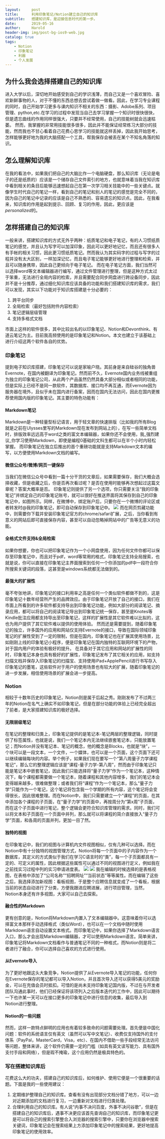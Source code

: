 ```yaml
---
layout:     post
title:      利用印象笔记/Notion建立自己的知识库
subtitle:   搭建知识库，是迎接信息时代的第一步。
date:       2019-05-16
author:     Harold
header-img: img/post-bg-ios9-web.jpg
catalog: true
tags:
    - Notion
    - 印象笔记
    - 利器
    - 个人发展
---
```


## 为什么我会选择搭建自己的知识库
进入大学以后，深切地开始感受到自己的学识浅薄，而自己又是一个喜欢冒险、喜欢新鲜事物的人，对于不懂的东西总想去尝试着做一做看。因此，在学习专业课程的同时，自己开始学习更多与课内知识不相关的东西：摄影、Adobe系列、项目管理、python,etc.在学习的过程中发现当自己去学习掌握一个知识时很快很快，但是遗忘曲线的作用同样很强大，只要并不经常使用，自己的技能树就会迅速枯萎。
然而，我掌握的非常用技能很多很多，因此并不能保证经常练习大部分的技能，然而我也不甘心看着自己花费心思学习的技能就这样丢掉，因此我开始思考，怎样能够更好地为我的大脑搭配一个工具，帮我保存会被丢在某个不知名角落的知识。
## 怎么理解知识库
在我的看法中，如果我们把自己的大脑比作一个电脑硬盘，那么知识库（无论是电子的还是纸质的）应该是一个储存自己文件索引的地方，也就意味着当我在知识库中看到相关的条目后能够迅速想起自己在第一次学习相关技能中的一些关键点。就像学生时代自己的笔记一样，看到自己的笔记和别人的笔记的感觉是完全不同的，因为自己的笔记中记录的应该是自己不熟悉的、容易遗忘的知识点。因此，在我看来，知识库的作用是起到提示、回顾、复习的作用，因此，更应该是*personalized*的。
## 怎样搭建自己的知识库
一般来讲，搭建知识库的方式无外乎两种：纸质笔记和电子笔记，有的人习惯纸质笔记的感觉，并且认为写字可以加深印象，因此可以更好地记忆，而且还有很多人有手帐的相关习惯，因此更习惯纸质笔记。然而我认为其实码字的过程与写字的过程并没有太大区别，一样加深记忆，而且电子笔记能够更好地进行整理和检索，并且可以随身携带，因此自己更倾向于电子笔记。
而在电子笔记方面，我们当然可以选择word等文本编辑器进行编写，通过文件管理进行整理，但是这种方式太过于笨重，无法进行全局内容的检索，并且需要配合同步网盘进行跨设备同步，因此并不是十分推荐，通过细化知识库应该具备的功能和我们搭建知识库的需求，我们可以发现，其实以下功能对于知识库搭建是十分必要的：
1. 跨平台同步
2. 全局检索（最好包括附件内容检索）
3. 笔记逻辑层级管理
4. 支持多格式文档

市面上这样的软件很多，其中比较出名的以印象笔记、Notion和Devonthink、有道云笔记为主。目前我高频使用的是印象笔记和Notion。本文也建立于该基础上进行介绍这两个软件各自的优势。

### 印象笔记
提到电子知识库搭建，印象笔记可以说是家喻户晓。其前身是来自硅谷的独角兽Evernote，在国内被翻译为印象笔记。然而前不久，Evernote国内业务线被重组为独立的印象笔记公司，从此两个产品虽然仍然具备大部分相似或者相同的功能，但是实际上已经不是同一款软件，其数据库、接口均不再互通，而Evernote因为服务器在境外，且似乎未在国内进行备案，因而在国内无法访问，因此在国内更推荐使用国内版的印象笔记。其主要的特色功能有：
#### Markdown笔记
Markdown是一种轻量型标记语言，用于轻文章的快速排版（比如我的所有Blog就是之前在Ulysses里写的Markdown现在发布到网站上的），在写一些简单文档时，排版效率远远高于word之类的富文本编辑器，如果你还不会使用，我_强烈建议_你学习使用Markdown，即使是编程0基础的文科生都可以在半个小时内轻松掌握。
而印象笔记在独立后推出的首个重磅功能就是支持Markdown文本的编写，以方便使用Markdown文档的编写。
#### 微信公众号/微博/网页一键保存
当我们在微信公众号中看到一篇十分干货的文章后，如果需要保存，我们大概会选择收藏，但是收藏之后，你是否再次看过呢？是否在使用时能够再次想起过这篇文章呢？答案大概率是否。
印象笔记则提供了另一个选项，你只需要关注“我的印象笔记”并绑定自己的印象笔记账号，就可以很好在推送界面将其保存到自己的印象笔记中，如图所示。同样，在微博中，绑定账户后，只要你在一个微博的评论区或者转发时@我的印象笔记，即可自动保存到印象笔记中。
![](https://i.loli.net/2019/05/16/5cdd38e1a049d82145.jpeg)
而在网页剪藏功能中，则需要你下载并安装印象笔记官方的chrome/safari扩展，之后，当你看到有意义的网站后即可直接保存内容，甚至可以自动忽略掉网站中的广告等无意义的功能。
#### 全格式文件支持&全局检索
如果你想要，你也可以把印象笔记作为一个小网盘使用，因为任何文件你都可以保存至印象笔记中，而且对于pdf，word等常用的格式，印象笔记支持全局搜索，也就是说，你可以直接在印象笔记主界面搜索到任何一个你添加的pdf中一段符合你所搜索关键词的段落，这甚至是windows系统都无法做到的。
#### 最强大的扩展性
毫不夸张地讲，印象笔记的接口利用率之高是任何一个类似软件都做不到的，这是印象笔记十数年经营所产生的品牌效应。由于印象笔记开放了自己的接口，我们在市面上所看到的许多软件都支持导出到印象笔记功能，例如大部分的阅读笔记、摘录应用，都可以将自己的阅读笔记导出到印象笔记统一保存，甚至是Knotes等Kindle批注应用都支持导出至印象笔记，这样的扩展性是其它软件难以比拟的，这也为用户提供了其它软件难以提供的使用体验。
然而还是需要提到，随着印象笔记的独立，许多国外的应用和网站仅支持Evernote的接口，导致在国际领域印象笔记的扩展性受到了一定的限制，但是在国内，印象笔记也在扩展其使用场景，比如刚刚上线的印象笔记小程序，便是印象笔记在国内独特的互联网环境下的产物，对于国内用户的体验有极好的提升。
在具备对于其它应用和网站的扩展性的同时，印象笔记本身也具有极好的扩展性，印象笔记发布了其它相关的应用，如支持扫描文档并保存入印象笔记的扫描宝、支持使用iPad+ApplePencil进行书写存入印象笔记的墨笔，这些软件对于用户的使用场景也有较大的扩展，随着印象笔记的进一步发展，相信使用场景的扩展会进一步提高。
### Notion
相较于十数年历史的印象笔记，Notion则是属于后起之秀。刚刚发布了不过两三年的Notion在名气上确实不如印象笔记，但是在部分功能的体验上已经完全超出了前者，是大家搭建知识库的极好选择。
#### 无限层级笔记
在笔记的整理和归类上，印象笔记提供的是笔记本-笔记两层的整理逻辑，同时提供了标签属性，也就是说，我们一个笔记本内无法继续嵌套笔记本，只能放置笔记；而Notion并没有笔记本、笔记的概念，他的概念是Blocks，也就是“块”，一个块可以是一段文本，一个文件，一个媒体，也可以是一个页面，这个页面下还可以继续编辑每块的内容。举个例子，如果我们现在要写一个“第八周量子力学课程笔记”，那么它的整理逻辑应该是“课程-量子力学-第八周”，然而由于印象笔记只能是笔记本中嵌套笔记，因此我们只能选择将“量子力学”作为一个笔记本，这种情况下，每个课程都需要做一个笔记本，随着课程和其他内容增多，我们的笔记本会变得越来越多，很难做整理；或者我们将“课程”作为一个笔记本，那么“量子力学”只能作为一个笔记，这个笔记将包含我一个学期的所有内容，这个笔记将会变得很长，因此很难整理。而在Notion中，我们只需要建立一个“课程”的页面，在其中添加各个课程的子页面，在“量子力学”的页面中，再按周分为“第x周”子页面，而在这个子页面中进行笔记，整个逻辑会更符合知识库管理的需求。同时，我们可以将文本和子页面在一个页面中并列，那么就可以将课程的简介直接放入“量子力学”页面，和各周的页面并列，更加一目了然。
#### 独特的视图
在印象笔记中，我们的视图与计算机内文件视图相似，仅有几种可以选择。而在Notion中有十分独特的视图管理方式，Notion将每一个页面中的子内容作为一个数据库，其定义的方式类似于我们在学习C语言时的“类”，每一个子页面都具有一定的、可定义的属性，因此根据这些属性可以通过不同的视图进行定义，例如我在之前找实习过程中列的实习申请进度表。
![](https://i.loli.net/2019/05/16/5cdd38e19ebfa74771.jpg)
![](https://i.loli.net/2019/05/16/5cdd38e1ba7b666185.jpg)
我在编辑的时候选择的是表格视图，在表格中添加了“公司名称”“招聘网址”“当前状态”等等属性。而在编辑了这些之后，我选择添加新视图：看板视图，于是整个应聘信息就变成了一个看板，根据当前的状态自动进行了分类，方便我跟进应聘进展，进行项目管理，当然，Notion本身还有许多视图，大家可以自己去探索。
#### 融合性的Markdown
更有创意的是，Notion将Markdown内置入了文本编辑器中。这意味着你可以选择富文本那样手动选择格式（类似Word），也可以在一个文档中随时使用Markdown语言自动设置文本格式。而印象笔记中，如果你选择了Markdown语言入口，那么才会出现Markdown编辑器，才可以使用Markdown语言。简单来讲，印象笔记将Markdown文档看作与普通笔记不同的一种格式，而Notion则是将二者进行了融合，你可以选择自己喜欢的方式进行使用。
#### 从Evernote导入
为了更好地跟这头大象竞争，Notion提供了从Evernote导入笔记的功能，任何你在Evernote保存的笔记都可以导入Notion，并且首次导入还可以获得5美元的奖励金，可以在充值会员时抵扣。可惜的是尚未支持印象笔记国内版，不过在与开发者团队沟通此事时，他们已经保证将该项列入之后版本迭代的工作中，因此可以期待一下也许某一天可以在接口更多的印象笔记中进行信息的收集，最后导入到Notion进行整理。
#### Notion的一些问题
然而，这样一款特点鲜明的应用也有着较多致命的问题需要处理。首先便是中国化问题：软件的系统语言仅有英文（虽然可以写中文笔记）、收费仅支持国外的支付体系（PayPal，MasterCard，Visa，etc）、在国内不借助一些手段经常无法访问等问题，整体来讲，这个软件仍需要一定的门槛（如具有英文读写能力、具有国外支付手段和网络），但是瑕不掩瑜，这个应用仍然是极具特色的。
### 写在搭建知识库后
花费这么大的功夫，搭建自己的知识库后，如何维护、使用它便是一个很重要的话题。下面是我的一些使用建议：
1. 定期维护整理自己的知识库。查看有没有出现部分文档分错了地方，可以一边对近期添加的文档进行复习，一边重新对文档进行归类处理。
2. 合理利用自己的知识库。有人说“内事不决问百度，外事不决问谷歌”，但是在搭建自己的知识库后，遇事不决更应该首先查询自己的知识库，而印象笔记更是可以将自己的搜索引擎整合入浏览器的搜索引擎中，只要你在浏览器中搜索关键词，印象笔记会在搜索结果上方添加印象笔记中的搜索结果，更好地提高印象笔记的使用效率。
